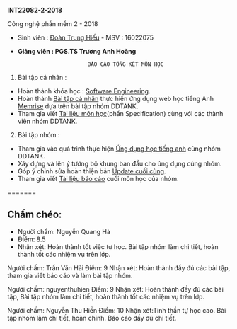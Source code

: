 **INT22082-2-2018**

Công nghệ phần mềm 2 - 2018

+ Sinh viên : [Đoàn Trung Hiếu](https://github.com/trunghieu2609vn)  - MSV : 16022075

+ **Giảng viên : PGS.TS Trương Anh Hoàng**

							BÁO CÁO TỔNG KẾT MÔN HỌC

1. Bài tập cá nhân :
  + Hoàn thành khóa học : [Software Engineering](https://courses.edx.org/courses/course-v1:UBCx+SoftEng1x+1T2018/course/).
  + Hoàn thành [Bài tập cá nhân](https://github.com/trunghieu2609vn/INT2208-2-2018/tree/master/DoanTrungHieu) thực hiện ứng dụng web học tiếng Anh [Memrise](https://www.memrise.com/) dựa trên bài tập nhóm DDTANK.
  + Tham gia viết [Tài liệu môn học](https://docs.google.com/document/d/1a4i_31R8WBUAnF91syr1FwBpKoAiTY6rEJt1xWjb74M/edit#heading=h.nzv2vaiffe4k)(phần Specification) cùng với các thành viên nhóm DDTANK.
2. Bài tập nhóm :
  + Tham gia vào quá trình thực hiện [Ứng dụng học tiếng anh](https://github.com/trunghieu2609vn/Memrise_Team_DDTANK) cùng nhóm DDTANK.
  + Xây dựng và lên ý tưởng bộ khung ban đầu cho ứng dụng cùng nhóm.
  + Góp ý chỉnh sửa hoàn thiện bản [Update cuối cùng](https://github.com/truonganhhoang/INT2208-2-2018/tree/master/nhom-DDTANK).
  + Tham gia viết [Tài liệu báo cáo](https://docs.google.com/document/d/1qLR-qvxi7L6LPCddOGcklxoBS2ZtSFLXLnNQ_AM5NvE/edit) cuối môn học của nhóm.

=======
 ## Chấm chéo:
 * Người chấm: Nguyễn Quang Hà
 * Điểm: 8.5
 * Nhận xét: Hoàn thành tốt việc tự học. Bài tập nhóm làm chi tiết, hoàn thành tốt các nhiệm vụ trên lớp.

Người chấm: Trần Văn Hải
Điểm: 9
Nhận xét: Hoàn thành đầy đủ các bài tập, tham gia viết báo cáo và làm bài tập nhóm.

Người chấm: nguyenthuhien
Điểm: 9
Nhận xét: Hoàn thành đầy đủ các bài tập, Bài tập nhóm làm chi tiết, hoàn thành tốt các nhiệm vụ trên lớp.


Người chấm: Nguyễn Thu Hiền
Điểm: 10
Nhận xét:Tinh thần tự học cao. Bài tập nhóm làm chi tiết, hoàn chỉnh. Báo cáo đầy đủ chi tiết.
